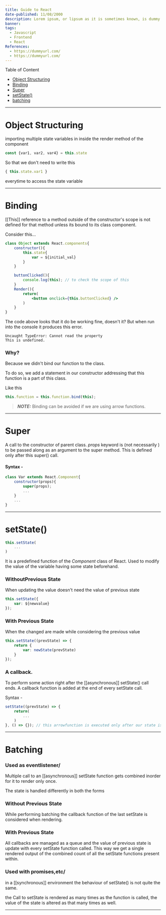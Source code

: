 ```yaml
---
title: Guide to React
date-published: 11/08/2000
description: Lorem ipsum, or lipsum as it is sometimes known, is dummy text used in laying out print, graphic or web designs. The passage is attributed to an unknown typesetter
banner: 
tags:
  - Javascript
  - Frontend
  - React
References:
  - https://dummyurl.com/
  - https://dummyurl.com/
---
```

Table of Content
  - [Object Structuring](#Object-structuring)
  - [Binding](#binding) 
  - [Super](#super)
  - [setState()](#setstate)
  - [batching](#batching)

---
# Object Structuring
importing multiple state variables in inside the render method of the component
```jsx
const {var1, var2, var4} = this.state
```
So that we don't need to write  this

```jsx
{ this.state.var1 }
```
everytime to access the state variable

---
# Binding
[[This]] reference to a method outside of the constructor's scope is not defined for that method unless its bound to its class component.

Consider this...
```jsx
class Object extends React.components{
	constructor(){
		this.state{
			var = ${initial_val}
		}
	}

	buttonClicked(){
		console.log(this); // to check the scope of this
	}
	Render(){
		return(
			<button onclick={this.buttonClicked} />
		)
	}
}
```

The code above looks that it do be working fine, doesn't it?
But when run into the console it produces this error.

```console
Uncaught TypeError: Cannot read the property
This is undefined.
```

### Why?
Because we didn't bind our function to the class.

To do so, we add a statement in our constructor addressing that this function is a part of this class.

Like this
```jsx
this.function = this.function.bind(this);
```

> **_NOTE:_** Binding can be avoided if we are using arrow functions.

---
# Super
A call to the constructor of parent class.
*props* keyword is (not necessarily ) to be passed along as an argument to the super method.
This is defined only after this super() call.

#### Syntax -
```jsx
class Var extends React.Component{
	constructor(props){
		super(props);
		...
	}
	...
}
```

---
# setState()
```jsx
this.setState(
	...
)
```

It is a predefined function of the *Component* class of React. 
Used to modify the value of the variable having some state beforehand.

### WithoutPrevious State
When updating the value doesn't  need the value of previous state

```jsx
this.setState({
	var: ${newvalue}
});
```

### With Previous State
When the changed are made while considering the previous value

```jsx
this.setState((prevState) => {
	return {
		var: newState(prevState)
	}
});
```


### A callback.
To perform some action right after the [[asynchronous]] setState() call ends.
A callback function is added at the end of every setState call.

Syntax -
```jsx
setState((prevState) => {
	return(
		...
	)
}, () => {}); // this arrowfunction is executed only after our state is updated.
```

---
# Batching
### Used as eventlistener/
Multiple call to an [[asynchronous]] setState function gets combined inorder for it to render only once.

The state is handled differently in both the forms

### Without Previous State
While performing batching the callback function of the last setState is considered when rendering.

### With Previous State
All callbacks are managed as a queue and the value of previous state is update with every setState function called.
This way we get a single rendered output of the combined count of all the setState functions present within.

### Used with promises,etc/
in a [[synchronous]] environment the behaviour of setState() is not quite the same.

the Call to setState is rendered as many times as the function is called, the value of the state is altered as that many times as well.

---
